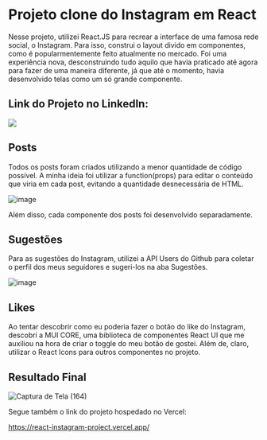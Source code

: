 # Projeto clone do Instagram em React

Nesse projeto, utilizei React.JS para recrear a interface de uma famosa rede social, o Instagram.
Para isso, construi o layout divido em componentes, como é popularmentemente feito atualmente no mercado. Foi uma experiência nova, desconstruindo tudo aquilo que havia praticado até agora para fazer de uma maneira diferente, já que até o momento, havia desenvolvido telas como um só grande componente.

## Link do Projeto no LinkedIn:
<a href="https://www.linkedin.com/posts/karine-nascimentohs_linkedin-javascript-css-activity-6977028956436750336-kuIa?utm_source=share&utm_medium=member_desktop" target="_blank"><img src="https://img.shields.io/badge/LinkedIn-0077B5?style=for-the-badge&logo=linkedin&logoColor=white"/></a>


## Posts

Todos os posts foram criados utilizando a menor quantidade de código possível. A minha ideia foi utilizar a function(props) para editar o conteúdo que viria em cada post, evitando a quantidade desnecessária de HTML.

![image](https://user-images.githubusercontent.com/110692090/197644050-cec2d53d-e9f5-4183-b089-d0450b95cf35.png)

Além disso, cada componente dos posts foi desenvolvido separadamente.

## Sugestões 

Para as sugestões do Instagram, utilizei a API Users do Github para coletar o perfil dos meus seguidores e sugeri-los na aba Sugestões.

![image](https://user-images.githubusercontent.com/110692090/197645977-536ad896-a369-4b12-9358-6a0124cea362.png)


## Likes 

Ao tentar descobrir como eu poderia fazer o botão do like do Instagram, descobri a MUI CORE, uma biblioteca de componentes React UI que me auxiliou na hora de criar o toggle do meu botão de gostei. Além de, claro, utilizar o React Icons para outros componentes no projeto.


## Resultado Final
![Captura de Tela (164)](https://user-images.githubusercontent.com/110692090/197646181-50c5f8e4-c9e9-4282-bf23-4f3c08a8e809.png)


Segue também o link do projeto hospedado no Vercel:

https://react-instagram-project.vercel.app/


